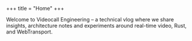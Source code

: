 +++
title = "Home"
+++

Welcome to Videocall Engineering – a technical vlog where we share insights, architecture notes and experiments around real-time video, Rust, and WebTransport.